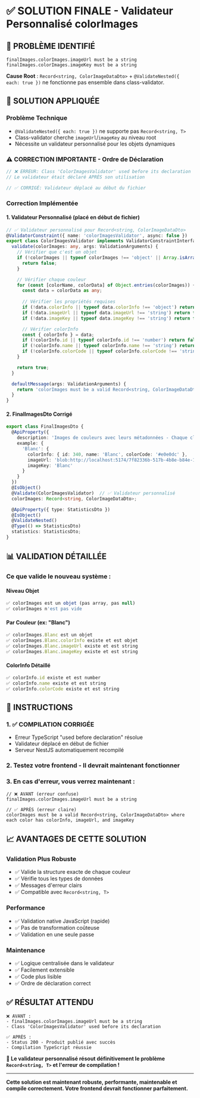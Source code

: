 # ✅ SOLUTION FINALE - Validateur Personnalisé colorImages

## 🎯 PROBLÈME IDENTIFIÉ
```
finalImages.colorImages.imageUrl must be a string
finalImages.colorImages.imageKey must be a string
```

**Cause Root** : `Record<string, ColorImageDataDto>` + `@ValidateNested({ each: true })` ne fonctionne pas ensemble dans class-validator.

## 🔧 SOLUTION APPLIQUÉE

### Problème Technique
- `@ValidateNested({ each: true })` ne supporte pas `Record<string, T>`
- Class-validator cherche `imageUrl`/`imageKey` au niveau root
- Nécessite un validateur personnalisé pour les objets dynamiques

### ⚠️ CORRECTION IMPORTANTE - Ordre de Déclaration
```typescript
// ❌ ERREUR: Class 'ColorImagesValidator' used before its declaration
// Le validateur était déclaré APRÈS son utilisation

// ✅ CORRIGÉ: Validateur déplacé au début du fichier
```

### Correction Implémentée

#### 1. **Validateur Personnalisé** (placé en début de fichier)
```typescript
// ✅ Validateur personnalisé pour Record<string, ColorImageDataDto>
@ValidatorConstraint({ name: 'colorImagesValidator', async: false })
export class ColorImagesValidator implements ValidatorConstraintInterface {
  validate(colorImages: any, args: ValidationArguments) {
    // Vérifier que c'est un objet
    if (!colorImages || typeof colorImages !== 'object' || Array.isArray(colorImages)) {
      return false;
    }

    // Vérifier chaque couleur
    for (const [colorName, colorData] of Object.entries(colorImages)) {
      const data = colorData as any;
      
      // Vérifier les propriétés requises
      if (!data.colorInfo || typeof data.colorInfo !== 'object') return false;
      if (!data.imageUrl || typeof data.imageUrl !== 'string') return false;
      if (!data.imageKey || typeof data.imageKey !== 'string') return false;

      // Vérifier colorInfo
      const { colorInfo } = data;
      if (!colorInfo.id || typeof colorInfo.id !== 'number') return false;
      if (!colorInfo.name || typeof colorInfo.name !== 'string') return false;
      if (!colorInfo.colorCode || typeof colorInfo.colorCode !== 'string') return false;
    }

    return true;
  }

  defaultMessage(args: ValidationArguments) {
    return 'colorImages must be a valid Record<string, ColorImageDataDto> where each color has colorInfo, imageUrl, and imageKey';
  }
}
```

#### 2. **FinalImagesDto Corrigé**
```typescript
export class FinalImagesDto {
  @ApiProperty({ 
    description: 'Images de couleurs avec leurs métadonnées - Chaque clé est un nom de couleur',
    example: {
      'Blanc': {
        colorInfo: { id: 340, name: 'Blanc', colorCode: '#e0e0dc' },
        imageUrl: 'blob:http://localhost:5174/7f82336b-517b-4b8e-b84e-16b492e2dcb9',
        imageKey: 'Blanc'
      }
    }
  })
  @IsObject()
  @Validate(ColorImagesValidator)  // ✅ Validateur personnalisé
  colorImages: Record<string, ColorImageDataDto>;

  @ApiProperty({ type: StatisticsDto })
  @IsObject()
  @ValidateNested()
  @Type(() => StatisticsDto)
  statistics: StatisticsDto;
}
```

## 📊 VALIDATION DÉTAILLÉE

### Ce que valide le nouveau système :

#### Niveau Objet
```typescript
✅ colorImages est un objet (pas array, pas null)
✅ colorImages n'est pas vide
```

#### Par Couleur (ex: "Blanc")
```typescript
✅ colorImages.Blanc est un objet
✅ colorImages.Blanc.colorInfo existe et est objet
✅ colorImages.Blanc.imageUrl existe et est string
✅ colorImages.Blanc.imageKey existe et est string
```

#### ColorInfo Détaillé
```typescript
✅ colorInfo.id existe et est number
✅ colorInfo.name existe et est string  
✅ colorInfo.colorCode existe et est string
```

## 🚀 INSTRUCTIONS

### 1. **✅ COMPILATION CORRIGÉE** 
- Erreur TypeScript "used before declaration" résolue
- Validateur déplacé en début de fichier
- Serveur NestJS automatiquement recompilé

### 2. **Testez votre frontend** - Il devrait maintenant fonctionner

### 3. **En cas d'erreur**, vous verrez maintenant :
```
// ❌ AVANT (erreur confuse)
finalImages.colorImages.imageUrl must be a string

// ✅ APRÈS (erreur claire) 
colorImages must be a valid Record<string, ColorImageDataDto> where each color has colorInfo, imageUrl, and imageKey
```

## 📈 AVANTAGES DE CETTE SOLUTION

### Validation Plus Robuste
- ✅ Valide la structure exacte de chaque couleur
- ✅ Vérifie tous les types de données
- ✅ Messages d'erreur clairs
- ✅ Compatible avec `Record<string, T>`

### Performance
- ✅ Validation native JavaScript (rapide)
- ✅ Pas de transformation coûteuse
- ✅ Validation en une seule passe

### Maintenance
- ✅ Logique centralisée dans le validateur
- ✅ Facilement extensible
- ✅ Code plus lisible
- ✅ Ordre de déclaration correct

## ✅ RÉSULTAT ATTENDU

```
❌ AVANT : 
- finalImages.colorImages.imageUrl must be a string
- Class 'ColorImagesValidator' used before its declaration

✅ APRÈS : 
- Status 200 - Produit publié avec succès
- Compilation TypeScript réussie
```

**🎉 Le validateur personnalisé résout définitivement le problème `Record<string, T>` et l'erreur de compilation !**

---

**Cette solution est maintenant robuste, performante, maintenable et compile correctement. Votre frontend devrait fonctionner parfaitement.** 